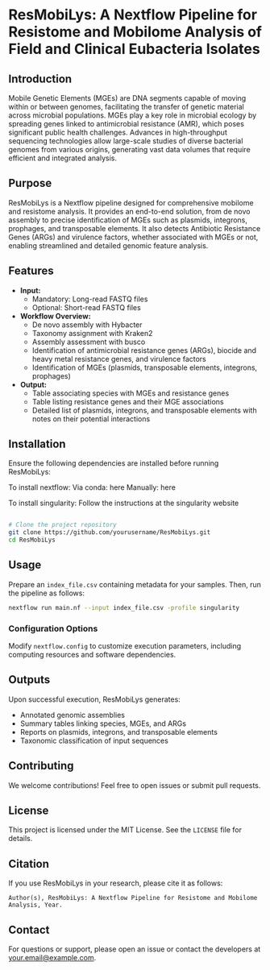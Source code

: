 # **ResMobiLys: A Nextflow Pipeline for Resistome and Mobilome Analysis of Field and Clinical Eubacteria Isolates**

## **Introduction**
Mobile Genetic Elements (MGEs) are DNA segments capable of moving within or between genomes, facilitating the transfer of genetic material across microbial populations. MGEs play a key role in microbial ecology by spreading genes linked to antimicrobial resistance (AMR), which poses significant public health challenges. Advances in high-throughput sequencing technologies allow large-scale studies of diverse bacterial genomes from various origins, generating vast data volumes that require efficient and integrated analysis.

## **Purpose**
ResMobiLys is a Nextflow pipeline designed for comprehensive mobilome and resistome analysis. It provides an end-to-end solution, from de novo assembly to precise identification of MGEs such as plasmids, integrons, prophages, and transposable elements. It also detects Antibiotic Resistance Genes (ARGs) and virulence factors, whether associated with MGEs or not, enabling streamlined and detailed genomic feature analysis.

## **Features**
- **Input:**
  - Mandatory: Long-read FASTQ files
  - Optional: Short-read FASTQ files
- **Workflow Overview:**
  - De novo assembly with Hybacter
  - Taxonomy assignment with Kraken2
  - Assembly assessment with busco
  - Identification of antimicrobial resistance genes (ARGs), biocide and heavy metal resistance genes, and virulence factors
  - Identification of MGEs (plasmids, transposable elements, integrons, prophages)
- **Output:**
  - Table associating species with MGEs and resistance genes
  - Table listing resistance genes and their MGE associations
  - Detailed list of plasmids, integrons, and transposable elements with notes on their potential interactions

## **Installation**
Ensure the following dependencies are installed before running ResMobiLys:

To install nextflow: 
Via conda: here
Manually: here

To install singularity:
Follow the instructions at the singularity website

```bash

# Clone the project repository
git clone https://github.com/yourusername/ResMobiLys.git
cd ResMobiLys
```

## **Usage**
Prepare an `index_file.csv` containing metadata for your samples. Then, run the pipeline as follows:

```bash
nextflow run main.nf --input index_file.csv -profile singularity
```

### **Configuration Options**
Modify `nextflow.config` to customize execution parameters, including computing resources and software dependencies.

## **Outputs**
Upon successful execution, ResMobiLys generates:
- Annotated genomic assemblies
- Summary tables linking species, MGEs, and ARGs
- Reports on plasmids, integrons, and transposable elements
- Taxonomic classification of input sequences

## **Contributing**
We welcome contributions! Feel free to open issues or submit pull requests.

## **License**
This project is licensed under the MIT License. See the `LICENSE` file for details.

## **Citation**
If you use ResMobiLys in your research, please cite it as follows:
```
Author(s), ResMobiLys: A Nextflow Pipeline for Resistome and Mobilome Analysis, Year.
```

## **Contact**
For questions or support, please open an issue or contact the developers at [your.email@example.com](mailto:your.email@example.com).
